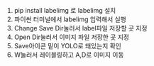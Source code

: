 1. pip install labelimg 로 labelimg 설치
2. 파이썬 터미널에서 labelimg 입력해서 실행
3. Change Save Dir눌러서 label파일 저장할 곳 지정
4. Open Dir눌러서 이미지 파일 저장한 곳 지정 
5. Save아이콘 밑이 YOLO로 돼있는지 확인
6. W눌러서 레이블링하고 A,D로 이미지 이동
